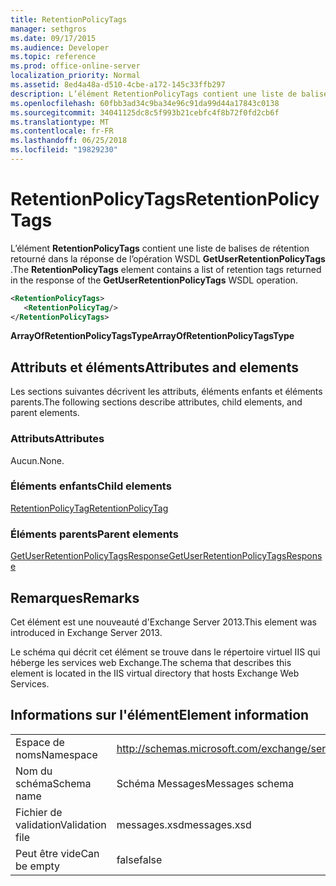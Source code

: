 ```yaml
---
title: RetentionPolicyTags
manager: sethgros
ms.date: 09/17/2015
ms.audience: Developer
ms.topic: reference
ms.prod: office-online-server
localization_priority: Normal
ms.assetid: 8ed4a48a-d510-4cbe-a172-145c33ffb297
description: L’élément RetentionPolicyTags contient une liste de balises de rétention retourné dans la réponse de l’opération WSDL GetUserRetentionPolicyTags.
ms.openlocfilehash: 60fbb3ad34c9ba34e96c91da99d44a17843c0138
ms.sourcegitcommit: 34041125dc8c5f993b21cebfc4f8b72f0fd2cb6f
ms.translationtype: MT
ms.contentlocale: fr-FR
ms.lasthandoff: 06/25/2018
ms.locfileid: "19829230"
---
```

# <a name="retentionpolicytags"></a><span data-ttu-id="cb347-103">RetentionPolicyTags</span><span class="sxs-lookup"><span data-stu-id="cb347-103">RetentionPolicyTags</span></span>

<span data-ttu-id="cb347-104">L’élément **RetentionPolicyTags** contient une liste de balises de rétention retourné dans la réponse de l’opération WSDL **GetUserRetentionPolicyTags** .</span><span class="sxs-lookup"><span data-stu-id="cb347-104">The **RetentionPolicyTags** element contains a list of retention tags returned in the response of the **GetUserRetentionPolicyTags** WSDL operation.</span></span> 
  
```XML
<RetentionPolicyTags>
   <RetentionPolicyTag/>
</RetentionPolicyTags>
```

 <span data-ttu-id="cb347-105">**ArrayOfRetentionPolicyTagsType**</span><span class="sxs-lookup"><span data-stu-id="cb347-105">**ArrayOfRetentionPolicyTagsType**</span></span>
## <a name="attributes-and-elements"></a><span data-ttu-id="cb347-106">Attributs et éléments</span><span class="sxs-lookup"><span data-stu-id="cb347-106">Attributes and elements</span></span>

<span data-ttu-id="cb347-107">Les sections suivantes décrivent les attributs, éléments enfants et éléments parents.</span><span class="sxs-lookup"><span data-stu-id="cb347-107">The following sections describe attributes, child elements, and parent elements.</span></span>
  
### <a name="attributes"></a><span data-ttu-id="cb347-108">Attributs</span><span class="sxs-lookup"><span data-stu-id="cb347-108">Attributes</span></span>

<span data-ttu-id="cb347-109">Aucun.</span><span class="sxs-lookup"><span data-stu-id="cb347-109">None.</span></span>
  
### <a name="child-elements"></a><span data-ttu-id="cb347-110">Éléments enfants</span><span class="sxs-lookup"><span data-stu-id="cb347-110">Child elements</span></span>

[<span data-ttu-id="cb347-111">RetentionPolicyTag</span><span class="sxs-lookup"><span data-stu-id="cb347-111">RetentionPolicyTag</span></span>](retentionpolicytag.md)
  
### <a name="parent-elements"></a><span data-ttu-id="cb347-112">Éléments parents</span><span class="sxs-lookup"><span data-stu-id="cb347-112">Parent elements</span></span>

[<span data-ttu-id="cb347-113">GetUserRetentionPolicyTagsResponse</span><span class="sxs-lookup"><span data-stu-id="cb347-113">GetUserRetentionPolicyTagsResponse</span></span>](getuserretentionpolicytagsresponse.md)
  
## <a name="remarks"></a><span data-ttu-id="cb347-114">Remarques</span><span class="sxs-lookup"><span data-stu-id="cb347-114">Remarks</span></span>

<span data-ttu-id="cb347-115">Cet élément est une nouveauté d'Exchange Server 2013.</span><span class="sxs-lookup"><span data-stu-id="cb347-115">This element was introduced in Exchange Server 2013.</span></span>
  
<span data-ttu-id="cb347-116">Le schéma qui décrit cet élément se trouve dans le répertoire virtuel IIS qui héberge les services web Exchange.</span><span class="sxs-lookup"><span data-stu-id="cb347-116">The schema that describes this element is located in the IIS virtual directory that hosts Exchange Web Services.</span></span>
  
## <a name="element-information"></a><span data-ttu-id="cb347-117">Informations sur l'élément</span><span class="sxs-lookup"><span data-stu-id="cb347-117">Element information</span></span>

|||
|:-----|:-----|
|<span data-ttu-id="cb347-118">Espace de noms</span><span class="sxs-lookup"><span data-stu-id="cb347-118">Namespace</span></span>  <br/> |http://schemas.microsoft.com/exchange/services/2006/messages  <br/> |
|<span data-ttu-id="cb347-119">Nom du schéma</span><span class="sxs-lookup"><span data-stu-id="cb347-119">Schema name</span></span>  <br/> |<span data-ttu-id="cb347-120">Schéma Messages</span><span class="sxs-lookup"><span data-stu-id="cb347-120">Messages schema</span></span>  <br/> |
|<span data-ttu-id="cb347-121">Fichier de validation</span><span class="sxs-lookup"><span data-stu-id="cb347-121">Validation file</span></span>  <br/> |<span data-ttu-id="cb347-122">messages.xsd</span><span class="sxs-lookup"><span data-stu-id="cb347-122">messages.xsd</span></span>  <br/> |
|<span data-ttu-id="cb347-123">Peut être vide</span><span class="sxs-lookup"><span data-stu-id="cb347-123">Can be empty</span></span>  <br/> |<span data-ttu-id="cb347-124">false</span><span class="sxs-lookup"><span data-stu-id="cb347-124">false</span></span>  <br/> |
   

